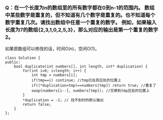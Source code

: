 

### Q：在一个长度为n的数组里的所有数字都在0到n-1的范围内。 数组中某些数字是重复的，但不知道有几个数字是重复的。也不知道每个数字重复几次。请找出数组中任意一个重复的数字。 例如，如果输入长度为7的数组{2,3,1,0,2,5,3}，那么对应的输出是第一个重复的数字2。

如果原数组可以修改的话，时间O(n)，空间O(1)。


```
class Solution {
public:
    bool duplicate(int numbers[], int length, int* duplication) {
        for(int i=0; i<length; i++) {
            int tmp = numbers[i];
            if(tmp==i) continue; //tmp已在其应处的位置上
            if((*duplication=tmp)==numbers[tmp]) return true; //重复了
            swap(numbers[i--], numbers[tmp]); //交换到tmp应处的位置上
        }
        *duplication = -1; // 找不到时的默认输出
        return false;
    }
};
```